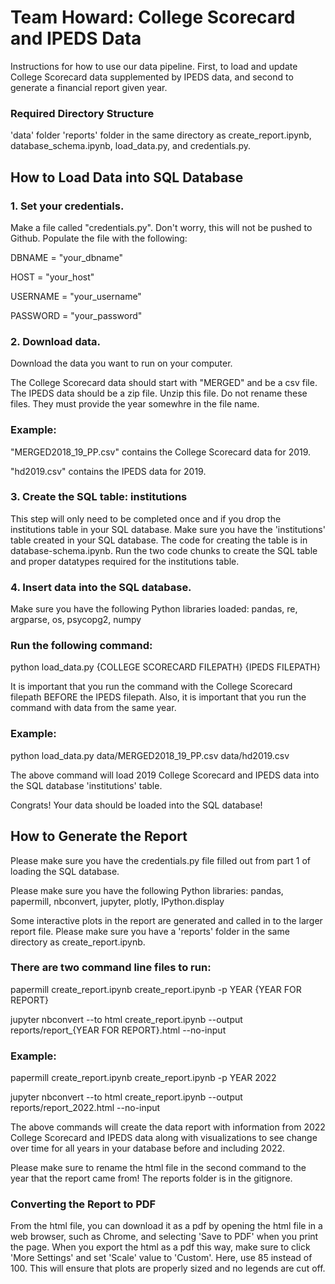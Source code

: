 # Team Howard: College Scorecard and IPEDS Data
Instructions for how to use our data pipeline. First, to load and update College Scorecard data supplemented by IPEDS data, and second to generate a financial report given year.

### Required Directory Structure
'data' folder
'reports' folder 
in the same directory as create_report.ipynb, database_schema.ipynb, load_data.py, and credentials.py.

## How to Load Data into SQL Database

### 1. Set your credentials.
Make a file called "credentials.py". Don't worry, this will not be pushed to Github. 
Populate the file with the following:

DBNAME = "your_dbname"

HOST = "your_host"

USERNAME = "your_username"

PASSWORD = "your_password"


### 2. Download data.
Download the data you want to run on your computer.

The College Scorecard data should start with "MERGED" and be a csv file. The IPEDS data should be a zip file. Unzip this file. Do not rename these files. They must provide the year somewhre in the file name.

### Example:

"MERGED2018_19_PP.csv" contains the College Scorecard data for 2019.

"hd2019.csv" contains the IPEDS data for 2019.

### 3. Create the SQL table: institutions
This step will only need to be completed once and if you drop the institutions table in your SQL database.
Make sure you have the 'institutions' table created in your SQL database.
The code for creating the table is in database-schema.ipynb. Run the two code chunks to create the SQL table and proper datatypes required for the institutions table.

### 4. Insert data into the SQL database.
Make sure you have the following Python libraries loaded: 
pandas, re, argparse, os, psycopg2, numpy

### Run the following command: 

python load_data.py {COLLEGE SCORECARD FILEPATH} {IPEDS FILEPATH}

It is important that you run the command with the College Scorecard filepath BEFORE the IPEDS filepath. Also, it is important that you run the command with data from the same year.

### Example: 

python load_data.py data/MERGED2018_19_PP.csv data/hd2019.csv

The above command will load 2019 College Scorecard and IPEDS data into the SQL database 'institutions' table.

Congrats! Your data should be loaded into the SQL database!

## How to Generate the Report
Please make sure you have the credentials.py file filled out from part 1 of loading the SQL database.

Please make sure you have the following Python libraries:
pandas, papermill, nbconvert, jupyter, plotly, IPython.display

Some interactive plots in the report are generated and called in to the larger report file. Please make sure you have a 'reports' folder in the same directory as create_report.ipynb.

### There are two command line files to run:

papermill create_report.ipynb create_report.ipynb -p YEAR {YEAR FOR REPORT}

jupyter nbconvert --to html create_report.ipynb --output reports/report_{YEAR FOR REPORT}.html --no-input

### Example:
papermill create_report.ipynb create_report.ipynb -p YEAR 2022

jupyter nbconvert --to html create_report.ipynb --output reports/report_2022.html --no-input

The above commands will create the data report with information from 2022 College Scorecard and IPEDS data along with visualizations to see change over time for all years in your database before and including 2022.

Please make sure to rename the html file in the second command to the year that the report came from! The reports folder is in the gitignore. 

### Converting the Report to PDF

From the html file, you can download it as a pdf by opening the html file in a web browser, such as Chrome, and selecting 'Save to PDF' when you print the page. When you export the html as a pdf this way, make sure to click 'More Settings' and set 'Scale' value to 'Custom'. Here, use 85 instead of 100. This will ensure that plots are properly sized and no legends are cut off.
